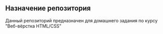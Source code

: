 ## Назначение репозитория
Данный репозиторий предназначен для домашнего задания по курсу "Веб-вёрстка HTML/CSS"
